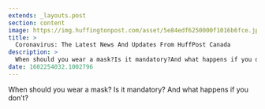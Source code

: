 ```yaml
--- 
extends: _layouts.post 
section: content 
image: https://img.huffingtonpost.com/asset/5e84edf6250000f1016b6fce.jpeg 
title: > 
  Coronavirus: The Latest News And Updates From HuffPost Canada 
description: > 
  When should you wear a mask?Is it mandatory?And what happens if you don’t? 
date: 1602254032.1002796 
--- 
```

When should you wear a mask? Is it mandatory? And what happens if you don’t?